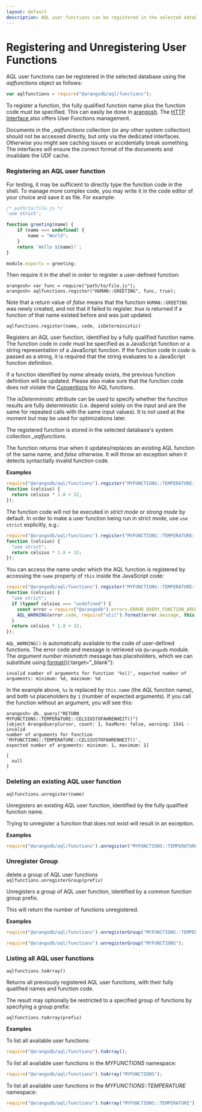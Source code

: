 ```yaml
---
layout: default
description: AQL user functions can be registered in the selected database using the aqlfunctions object as follows
---
```

Registering and Unregistering User Functions
============================================

AQL user functions can be registered in the selected database 
using the *aqlfunctions* object as follows:

```js
var aqlfunctions = require("@arangodb/aql/functions");
```

To register a function, the fully qualified function name plus the
function code must be specified. This can easily be done in
[arangosh](../manual/gettingstarted-arangosh.html). The [HTTP Interface
](../http/aqluserfunctions.html) also offers User Functions management.

Documents in the *_aqlfunctions* collection (or any other system collection)
should not be accessed directly, but only via the dedicated interfaces.
Otherwise you might see caching issues or accidentally break something.
The interfaces will ensure the correct format of the documents and invalidate
the UDF cache.

### Registering an AQL user function

For testing, it may be sufficient to directly type the function code in the shell.
To manage more complex code, you may write it in the code editor of your choice
and save it as file. For example:

```js
/* path/to/file.js */
'use strict';

function greeting(name) {
    if (name === undefined) {
        name = "World";
    }
    return `Hello ${name}!`;
}

module.exports = greeting;
```

Then require it in the shell in order to register a user-defined function:

```
arangosh> var func = require("path/to/file.js");
arangosh> aqlfunctions.register("HUMAN::GREETING", func, true);
```

Note that a return value of *false* means that the function `HUMAN::GREETING`
was newly created, and not that it failed to register. *true* is returned
if a function of that name existed before and was just updated.

`aqlfunctions.register(name, code, isDeterministic)`

Registers an AQL user function, identified by a fully qualified function
name. The function code in *code* must be specified as a JavaScript
function or a string representation of a JavaScript function.
If the function code in *code* is passed as a string, it is required that
the string evaluates to a JavaScript function definition.

If a function identified by *name* already exists, the previous function
definition will be updated. Please also make sure that the function code
does not violate the [Conventions](extending-conventions.html) for AQL 
functions.

The *isDeterministic* attribute can be used to specify whether the
function results are fully deterministic (i.e. depend solely on the input
and are the same for repeated calls with the same input values). It is not
used at the moment but may be used for optimizations later.

The registered function is stored in the selected database's system 
collection *_aqlfunctions*.

The function returns *true* when it updates/replaces an existing AQL 
function of the same name, and *false* otherwise. It will throw an exception
when it detects syntactially invalid function code.


**Examples**


```js
require("@arangodb/aql/functions").register("MYFUNCTIONS::TEMPERATURE::CELSIUSTOFAHRENHEIT",
function (celsius) {
  return celsius * 1.8 + 32;
});
```

The function code will not be executed in *strict mode* or *strong mode* by 
default. In order to make a user function being run in strict mode, use
`use strict` explicitly, e.g.:

```js
require("@arangodb/aql/functions").register("MYFUNCTIONS::TEMPERATURE::CELSIUSTOFAHRENHEIT",
function (celsius) {
  "use strict";
  return celsius * 1.8 + 32;
});
```

You can access the name under which the AQL function is registered by accessing
the `name` property of `this` inside the JavaScript code:

```js
require("@arangodb/aql/functions").register("MYFUNCTIONS::TEMPERATURE::CELSIUSTOFAHRENHEIT",
function (celsius) {
  "use strict";
  if (typeof celsius === "undefined") {
    const error = require("@arangodb").errors.ERROR_QUERY_FUNCTION_ARGUMENT_NUMBER_MISMATCH;
    AQL_WARNING(error.code, require("util").format(error.message, this.name, 1, 1));
  }
  return celsius * 1.8 + 32;
});
```

`AQL_WARNING()` is automatically available to the code of user-defined
functions. The error code and message is retrieved via `@arangodb` module.
The *argument number mismatch* message has placeholders, which we can substitute
using [format()](http://nodejs.org/api/util.html){:target="_blank"}:

```
invalid number of arguments for function '%s()', expected number of arguments: minimum: %d, maximum: %d
```

In the example above, `%s` is replaced by `this.name` (the AQL function name),
and both `%d` placeholders by `1` (number of expected arguments). If you call
the function without an argument, you will see this:

```
arangosh> db._query("RETURN MYFUNCTIONS::TEMPERATURE::CELSIUSTOFAHRENHEIT()")
[object ArangoQueryCursor, count: 1, hasMore: false, warning: 1541 - invalid
number of arguments for function 'MYFUNCTIONS::TEMPERATURE::CELSIUSTOFAHRENHEIT()',
expected number of arguments: minimum: 1, maximum: 1]

[
  null
]
```

### Deleting an existing AQL user function

`aqlfunctions.unregister(name)`

Unregisters an existing AQL user function, identified by the fully qualified
function name.

Trying to unregister a function that does not exist will result in an
exception.


**Examples**


```js
require("@arangodb/aql/functions").unregister("MYFUNCTIONS::TEMPERATURE::CELSIUSTOFAHRENHEIT");
```


### Unregister Group
<!-- js/common/modules/@arangodb/aql/functions.js -->


delete a group of AQL user functions
`aqlfunctions.unregisterGroup(prefix)`

Unregisters a group of AQL user function, identified by a common function
group prefix.

This will return the number of functions unregistered.


**Examples**


```js
require("@arangodb/aql/functions").unregisterGroup("MYFUNCTIONS::TEMPERATURE");

require("@arangodb/aql/functions").unregisterGroup("MYFUNCTIONS");
```


### Listing all AQL user functions

`aqlfunctions.toArray()`

Returns all previously registered AQL user functions, with their fully
qualified names and function code.

The result may optionally be restricted to a specified group of functions
by specifying a group prefix:

`aqlfunctions.toArray(prefix)`


**Examples**

To list all available user functions:

```js
require("@arangodb/aql/functions").toArray();
```

To list all available user functions in the *MYFUNCTIONS* namespace:

```js
require("@arangodb/aql/functions").toArray("MYFUNCTIONS");
```

To list all available user functions in the *MYFUNCTIONS::TEMPERATURE* namespace:

```js
require("@arangodb/aql/functions").toArray("MYFUNCTIONS::TEMPERATURE");
```

